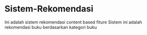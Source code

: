 # Sistem-Rekomendasi
Ini adalah sistem rekomendasi content based fiture
Sistem ini adalah rekomendasi buku berdasarkan kategori buku
